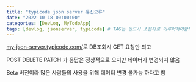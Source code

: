 ```yaml
---
title: "typicode json server 통신오류"
date: "2022-10-18 00:00:00"
categories: [DevLog, MyTodoApp]
tags: [devlog, jsonserver, typicode] # TAG는 반드시 소문자로 이루어져야함!
---
```


[my-json-server.typicode.com/](http://my-json-server.typicode.com/)로 DB조회시 GET 요청만 되고

POST DELETE PATCH 가 응답은 정상적으로 오지만 데이터가 변경되지 않음

Beta 버전이라 많은 사람들의 사용을 위해 데이터 변경 불가능 하다고 함
